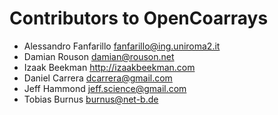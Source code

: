 Contributors to OpenCoarrays
============================

 - Alessandro Fanfarillo  <fanfarillo@ing.uniroma2.it>
 - Damian Rouson  <damian@rouson.net>
 - Izaak Beekman  <http://izaakbeekman.com>
 - Daniel Carrera  <dcarrera@gmail.com>
 - Jeff Hammond  <jeff.science@gmail.com>
 - Tobias Burnus  <burnus@net-b.de>

[I think we're missing a number of people here]:#
[@naveen-rn?]:#
[@raul-nasner?]:#
[Others:]:#
